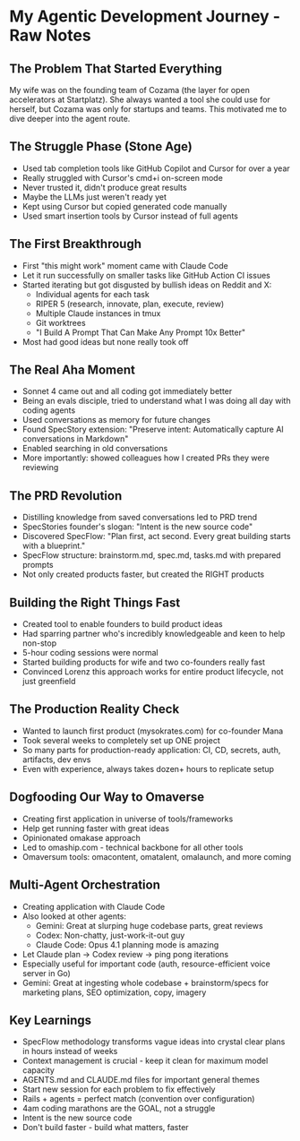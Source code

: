 # My Agentic Development Journey - Raw Notes

## The Problem That Started Everything
My wife was on the founding team of Cozama (the layer for open accelerators at Startplatz). She always wanted a tool she could use for herself, but Cozama was only for startups and teams. This motivated me to dive deeper into the agent route.

## The Struggle Phase (Stone Age)
- Used tab completion tools like GitHub Copilot and Cursor for over a year
- Really struggled with Cursor's cmd+i on-screen mode
- Never trusted it, didn't produce great results
- Maybe the LLMs just weren't ready yet
- Kept using Cursor but copied generated code manually
- Used smart insertion tools by Cursor instead of full agents

## The First Breakthrough
- First "this might work" moment came with Claude Code
- Let it run successfully on smaller tasks like GitHub Action CI issues
- Started iterating but got disgusted by bullish ideas on Reddit and X:
  - Individual agents for each task
  - RIPER 5 (research, innovate, plan, execute, review)
  - Multiple Claude instances in tmux
  - Git worktrees
  - "I Build A Prompt That Can Make Any Prompt 10x Better"
- Most had good ideas but none really took off

## The Real Aha Moment
- Sonnet 4 came out and all coding got immediately better
- Being an evals disciple, tried to understand what I was doing all day with coding agents
- Used conversations as memory for future changes
- Found SpecStory extension: "Preserve intent: Automatically capture AI conversations in Markdown"
- Enabled searching in old conversations
- More importantly: showed colleagues how I created PRs they were reviewing

## The PRD Revolution
- Distilling knowledge from saved conversations led to PRD trend
- SpecStories founder's slogan: "Intent is the new source code"
- Discovered SpecFlow: "Plan first, act second. Every great building starts with a blueprint."
- SpecFlow structure: brainstorm.md, spec.md, tasks.md with prepared prompts
- Not only created products faster, but created the RIGHT products

## Building the Right Things Fast
- Created tool to enable founders to build product ideas
- Had sparring partner who's incredibly knowledgeable and keen to help non-stop
- 5-hour coding sessions were normal
- Started building products for wife and two co-founders really fast
- Convinced Lorenz this approach works for entire product lifecycle, not just greenfield

## The Production Reality Check
- Wanted to launch first product (mysokrates.com) for co-founder Mana
- Took several weeks to completely set up ONE project
- So many parts for production-ready application: CI, CD, secrets, auth, artifacts, dev envs
- Even with experience, always takes dozen+ hours to replicate setup

## Dogfooding Our Way to Omaverse
- Creating first application in universe of tools/frameworks
- Help get running faster with great ideas
- Opinionated omakase approach
- Led to omaship.com - technical backbone for all other tools
- Omaversum tools: omacontent, omatalent, omalaunch, and more coming

## Multi-Agent Orchestration
- Creating application with Claude Code
- Also looked at other agents:
  - Gemini: Great at slurping huge codebase parts, great reviews
  - Codex: Non-chatty, just-work-it-out guy
  - Claude Code: Opus 4.1 planning mode is amazing
- Let Claude plan → Codex review → ping pong iterations
- Especially useful for important code (auth, resource-efficient voice server in Go)
- Gemini: Great at ingesting whole codebase + brainstorm/specs for marketing plans, SEO optimization, copy, imagery

## Key Learnings
- SpecFlow methodology transforms vague ideas into crystal clear plans in hours instead of weeks
- Context management is crucial - keep it clean for maximum model capacity
- AGENTS.md and CLAUDE.md files for important general themes
- Start new session for each problem to fix effectively
- Rails + agents = perfect match (convention over configuration)
- 4am coding marathons are the GOAL, not a struggle
- Intent is the new source code
- Don't build faster - build what matters, faster